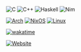 ###

![C](https://img.shields.io/badge/c-%2300599C.svg?style=for-the-badge&logo=c&logoColor=white)
![C++](https://img.shields.io/badge/c++-%2300599C.svg?style=for-the-badge&logo=c%2B%2B&logoColor=white)
![Haskell](https://img.shields.io/badge/Haskell-5e5086?style=for-the-badge&logo=haskell&logoColor=white)
![Nim](https://img.shields.io/badge/nim-%23FFE953.svg?style=for-the-badge&logo=nim&logoColor=white)

[![Arch](https://img.shields.io/badge/Arch%20Linux-1793D1?logo=arch-linux&logoColor=fff&style=for-the-badge)](https://archlinux.org/)
[![NixOS](https://img.shields.io/badge/NIXOS-5277C3.svg?style=for-the-badge&logo=NixOS&logoColor=white)](https://nixos.org/)
[![Linux](https://img.shields.io/badge/Linux-FCC624?style=for-the-badge&logo=linux&logoColor=black)](https://linux.org/)

[![wakatime](https://wakatime.com/badge/user/4acf2bae-127f-4c00-96b1-10d679f3c698.svg)](https://wakatime.com/@4acf2bae-127f-4c00-96b1-10d679f3c698)

[![Website](https://pouch.jumpshare.com/preview/thajRLFtcnhTM1jMWWAHtg5GwZuEm5T4n1bJG_DCV9xLldblJ5vC83kkdVu31pizZ30J5OabLrSJ62VyYT_OdDVdLeRfKu2jHqWYmcx7z8I)](https://holos.website)

###
